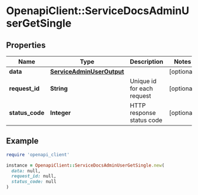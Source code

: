 # OpenapiClient::ServiceDocsAdminUserGetSingle

## Properties

| Name | Type | Description | Notes |
| ---- | ---- | ----------- | ----- |
| **data** | [**ServiceAdminUserOutput**](ServiceAdminUserOutput.md) |  | [optional] |
| **request_id** | **String** | Unique id for each request | [optional] |
| **status_code** | **Integer** | HTTP response status code | [optional] |

## Example

```ruby
require 'openapi_client'

instance = OpenapiClient::ServiceDocsAdminUserGetSingle.new(
  data: null,
  request_id: null,
  status_code: null
)
```

